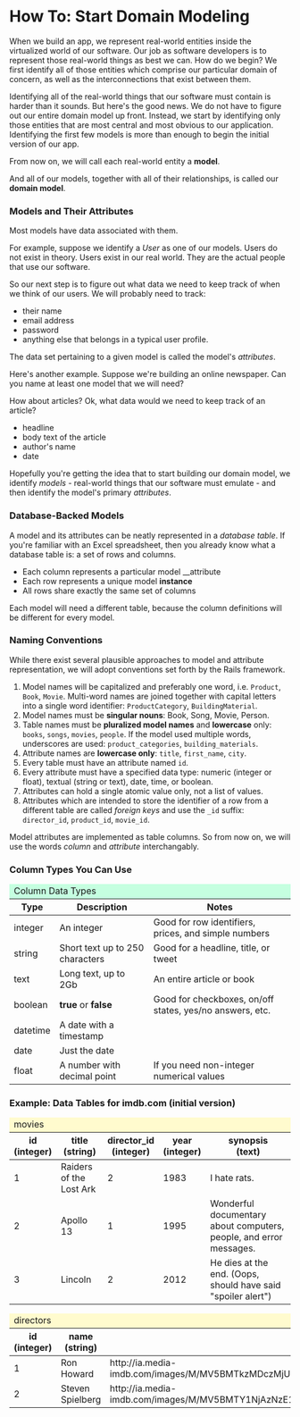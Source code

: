 # How To: Start Domain Modeling

When we build an app, we represent real-world entities inside the virtualized world of our software.  Our job as software developers is to represent those real-world things as best we can.  How do we begin?  We first identify all of those entities which comprise our particular domain of concern, as well as the interconnections that exist between them.

Identifying all of the real-world things that our software must contain is harder than it sounds.  But here's the good news.  We do not have to figure out our entire domain model up front.  Instead, we start by identifying only those entities that are most central and most obvious to our application.  Identifying the first few models is more than enough to begin the initial version of our app.

From now on, we will call each real-world entity a __model__.

And all of our models, together with all of their relationships, is called our __domain model__.

### Models and Their Attributes

Most models have data associated with them.

For example, suppose we identify a _User_ as one of our models.  Users do not exist in theory.  Users exist in our real world. They are the actual people that use our software.

So our next step is to figure out what data we need to keep track of when we think of our users.  We will probably need to track:

* their name
* email address
* password
* anything else that belongs in a typical user profile.

The data set pertaining to a given model is called the model's _attributes_.

Here's another example.  Suppose we're building an online newspaper.  Can you name at least one model that we will need?

How about articles?  Ok, what data would we need to keep track of an article?

* headline
* body text of the article
* author's name
* date

Hopefully you're getting the idea that to start building our domain model, we identify _models_ - real-world things that our software must emulate - and then identify the model's primary _attributes_.

### Database-Backed Models

A model and its attributes can be neatly represented in a _database table_.  If you're familiar with an Excel spreadsheet, then you already know what a database table is: a set of rows and columns.

* Each column represents a particular model __attribute
* Each row represents a unique model __instance__
* All rows share exactly the same set of columns

Each model will need a different table, because the column definitions will be different for every model.

### Naming Conventions

While there exist several plausible approaches to model and attribute representation, we will adopt conventions set forth by the Rails framework.

  1. Model names will be capitalized and preferably one word, i.e. `Product`, `Book`, `Movie`.  Multi-word names are joined together with capital letters into a single word identifier: `ProductCategory`, `BuildingMaterial`.
  1. Model names must be **singular nouns**: Book, Song, Movie, Person.
  1. Table names must be **pluralized model names** and **lowercase** only: `books`, `songs`, `movies`, `people`.  If the model used multiple words, underscores are used: `product_categories`, `building_materials`.
  1. Attribute names are **lowercase only**: `title`, `first_name`, `city`.
  1. Every table must have an attribute named `id`.
  1. Every attribute must have a specified data type: numeric (integer or float), textual (string or text), date, time, or boolean.
  1. Attributes can hold a single atomic value only, not a list of values.
  1. Attributes which are intended to store the identifier of a row from a different table are called _foreign keys_ and use the `_id` suffix: `director_id`, `product_id`, `movie_id`.

Model attributes are implemented as table columns.  So from now on, we will use the words _column_ and _attribute_ interchangably.

### Column Types You Can Use

<table class="table table-bordered">
  <thead>
    <tr>
      <td colspan="3" style="background: #c5ffe0">Column Data Types</td>
    </tr>
    <tr>
      <th>Type</th>
      <th>Description</th>
      <th>Notes</th>
    </tr>
  </thead>
  <tbody>
      <tr>
        <td>integer</td>
        <td>An integer</td>
        <td>Good for row identifiers, prices, and simple numbers</td>
      </tr>
      <tr>
        <td>string</td>
        <td>Short text up to 250 characters</td>
        <td>Good for a headline, title, or tweet</td>
      </tr>
      <tr>
        <td>text</td>
        <td>Long text, up to 2Gb</td>
        <td>An entire article or book</td>
      </tr>
      <tr>
        <td>boolean</td>
        <td><b>true</b> or <b>false</b></td>
        <td>Good for checkboxes, on/off states, yes/no answers, etc.</td>
      </tr>
      <tr>
        <td>datetime</td>
        <td>A date with a timestamp</td>
        <td></td>
      </tr>
      <tr>
        <td>date</td>
        <td>Just the date</td>
        <td></td>
      </tr>
      <tr>
        <td>float</td>
        <td>A number with decimal point</td>
        <td>If you need non-integer numerical values</td>
      </tr>
  </tbody>
</table>

### Example: Data Tables for imdb.com (initial version)

<table class="table table-bordered">
  <thead>
    <tr>
      <td colspan="5" style="background: #fffbce">movies</td>
    </tr>
    <tr>
      <th>id<br>(integer)</th>
      <th>title<br>(string)</th>
      <th>director_id<br>(integer)</th>
      <th>year<br>(integer)</th>
      <th>synopsis<br>(text)</th>
    </tr>
  </thead>
  <tbody>
    <tr>
      <td>1</td>
      <td>Raiders of the Lost Ark</td>
      <td>2</td>
      <td>1983</td>
      <td>I hate rats.</td>
    </tr>
    <tr>
      <td>2</td>
      <td>Apollo 13</td>
      <td>1</td>
      <td>1995</td>
      <td>Wonderful documentary about computers, people, and error messages.</td>
    </tr>
    <tr>
      <td>3</td>
      <td>Lincoln</td>
      <td>2</td>
      <td>2012</td>
      <td>He dies at the end.  (Oops, should have said "spoiler alert")</td>
    </tr>
  </tbody>
</table>

<table class="table table-bordered">
  <thead>
    <tr>
      <td colspan="5" style="background: #fffbce">directors</td>
    </tr>
    <tr>
      <th>id<br>(integer)</th>
      <th>name<br>(string)</th>
      <th>photo_url<br>(string)</th>
    </tr>
  </thead>
  <tbody>
    <tr>
      <td>1</td>
      <td>Ron Howard</td>
      <td>http://ia.media-imdb.com/images/M/MV5BMTkzMDczMjUxNF5BMl5BanBnXkFtZTcwODY1Njk5Mg@@._V1_SX214_CR0,0,214,317_.jpg</td>
    </tr>
    <tr>
      <td>2</td>
      <td>Steven Spielberg</td>
      <td>http://ia.media-imdb.com/images/M/MV5BMTY1NjAzNzE1MV5BMl5BanBnXkFtZTYwNTk0ODc0._V1_SX214_CR0,0,214,317_.jpg</td>
    </tr>
  </tbody>
</table>

